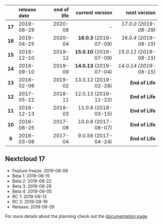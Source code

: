 |        | release date      | end of life      | current version          | next version
|:------:|:------------------|-----------------:|-------------------------:|---------------------------:
| **17** | 2019-08-29        | 2020-08          | *-*                      | *17.0.0 (2019-08-29)*
| **16** | 2019-04-25        | 2020-04          | **16.0.3** (2019-07-09)  | *16.0.4 (2019-08-15)*
| **15** | 2018-12-10        | 2019-12          | **15.0.10** (2019-07-09) | *15.0.11 (2019-08-15)*
| **14** | 2018-09-10        | 2019-09          | **14.0.13** (2019-07-04) | *14.0.14 (2019-08-15)*
| **13** | 2018-02-06        | 2019-02          | 13.0.12 (2019-02-28)     | **End of Life**
| **12** | 2017-05-22        | 2018-11          | 12.0.13 (2018-11-22)     | **End of Life**
| **11** | 2016-12-13        | 2018-03          | 11.0.8 (2018-03-15)      | **End of Life**
| **10** | 2016-08-25        | 2017-08          | 10.0.6 (2017-08-07)      | **End of Life**
|  **9** | 2016-03-08        | 2017-04          | 9.0.58 (2017-04-24)      | **End of Life**
 
## Nextcloud 17

* Feature freeze: 2019-08-09
* Beta 1: 2019-08-15
* Beta 2: 2019-08-22
* Beta 3: 2019-08-29
* Beta 4: 2019-09-05
* RC 1: 2019-09-12
* RC 2: 2019-09-19
* Release: 2019-09-26


For more details about the planning check out the [documentation page](https://docs.nextcloud.com/server/stable/admin_manual/release_schedule.html).